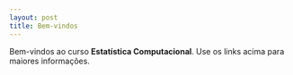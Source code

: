 ```yaml
---
layout: post
title: Bem-vindos
---
```


Bem-vindos ao curso **Estatística Computacional**. Use os links acima para maiores informações.
